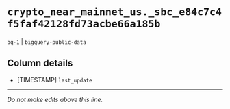 # `crypto_near_mainnet_us._sbc_e84c7c4f5faf42128fd73acbe66a185b`
`bq-1` | `bigquery-public-data`

## Column details
* [TIMESTAMP] `last_update`

-------------------------------------------------------------------------------
*Do not make edits above this line.*
